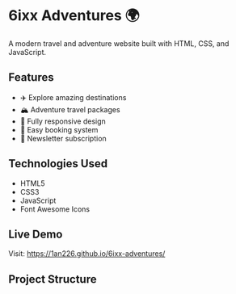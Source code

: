 # 6ixx Adventures 🌍

A modern travel and adventure website built with HTML, CSS, and JavaScript.

## Features
- ✈️ Explore amazing destinations
- 🏔️ Adventure travel packages
- 📱 Fully responsive design
- 🎯 Easy booking system
- 📧 Newsletter subscription

## Technologies Used
- HTML5
- CSS3
- JavaScript
- Font Awesome Icons

## Live Demo
Visit: https://1an226.github.io/6ixx-adventures/

## Project Structure
